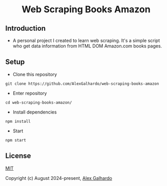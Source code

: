 <div align="center">
 <h1 align="center">Web Scraping Books Amazon</h1>
</div>

## Introduction

* A personal project I created to learn web scraping. It's a simple script who get data information from HTML DOM Amazon.com books pages.

## Setup

* Clone this repository

<!---->

```
git clone https://github.com/AlexGalhardo/web-scraping-books-amazon
```

* Enter repository

<!---->

```
cd web-scraping-books-amazon/
```

* Install dependencies

<!---->

```
npm install
```

* Start

<!---->

```
npm start
```

## License

[MIT](http://opensource.org/licenses/MIT)

Copyright (c) August 2024-present, [Alex Galhardo](https://github.com/AlexGalhardo)